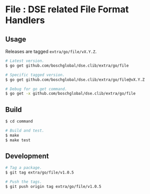 <!--
Copyright 2025 Robert Bosch GmbH

SPDX-License-Identifier: Apache-2.0
-->


# File : DSE related File Format Handlers

## Usage

Releases are tagged `extra/go/file/vX.Y.Z`.

```bash
# Latest version.
$ go get github.com/boschglobal/dse.clib/extra/go/file

# Specific tagged version.
$ go get github.com/boschglobal/dse.clib/extra/go/file@vX.Y.Z

# Debug for go get command.
$ go get -x github.com/boschglobal/dse.clib/extra/go/file
```


## Build

```bash
$ cd command

# Build and test.
$ make
$ make test
```


## Development

```bash
# Tag a package.
$ git tag extra/go/file/v1.0.5

# Push the tags.
$ git push origin tag extra/go/file/v1.0.5
```
